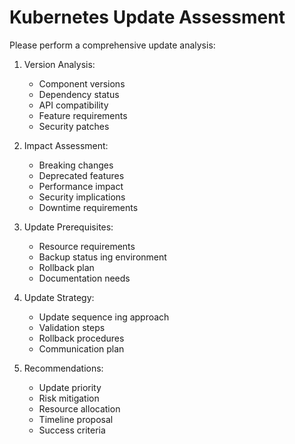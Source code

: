 # Kubernetes Update Assessment

Please perform a comprehensive update analysis:

1. Version Analysis:
   - Component versions
   - Dependency status
   - API compatibility
   - Feature requirements
   - Security patches

2. Impact Assessment:
   - Breaking changes
   - Deprecated features
   - Performance impact
   - Security implications
   - Downtime requirements

3. Update Prerequisites:
   - Resource requirements
   - Backup status
  ing environment
   - Rollback plan
   - Documentation needs

4. Update Strategy:
   - Update sequence
  ing approach
   - Validation steps
   - Rollback procedures
   - Communication plan

5. Recommendations:
   - Update priority
   - Risk mitigation
   - Resource allocation
   - Timeline proposal
   - Success criteria 